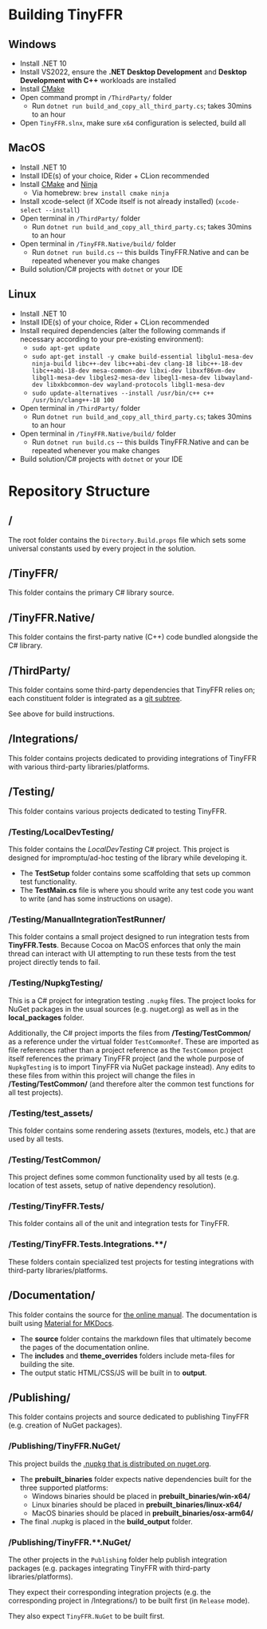 # Building TinyFFR

## Windows

* Install .NET 10
* Install VS2022, ensure the **.NET Desktop Development** and **Desktop Development with C++** workloads are installed
* Install [CMake](https://cmake.org/)
* Open command prompt in `/ThirdParty/` folder
	* Run `dotnet run build_and_copy_all_third_party.cs`; takes 30mins to an hour
* Open `TinyFFR.slnx`, make sure `x64` configuration is selected, build all

## MacOS

* Install .NET 10
* Install IDE(s) of your choice, Rider + CLion recommended
* Install [CMake](https://cmake.org/) and [Ninja](https://ninja-build.org/)
	* Via homebrew: `brew install cmake ninja`
* Install xcode-select (if XCode itself is not already installed) (`xcode-select --install`)
* Open terminal in `/ThirdParty/` folder
	* Run `dotnet run build_and_copy_all_third_party.cs`; takes 30mins to an hour
* Open terminal in `/TinyFFR.Native/build/` folder
	* Run `dotnet run build.cs` -- this builds TinyFFR.Native and can be repeated whenever you make changes
* Build solution/C# projects with `dotnet` or your IDE

## Linux

* Install .NET 10
* Install IDE(s) of your choice, Rider + CLion recommended
* Install required dependencies (alter the following commands if necessary according to your pre-existing environment):
	* `sudo apt-get update`
    * `sudo apt-get install -y cmake build-essential libglu1-mesa-dev ninja-build libc++-dev libc++abi-dev clang-18 libc++-18-dev libc++abi-18-dev mesa-common-dev libxi-dev libxxf86vm-dev libgl1-mesa-dev libgles2-mesa-dev libegl1-mesa-dev libwayland-dev libxkbcommon-dev wayland-protocols libgl1-mesa-dev`
	* `sudo update-alternatives --install /usr/bin/c++ c++ /usr/bin/clang++-18 100`
* Open terminal in `/ThirdParty/` folder
	* Run `dotnet run build_and_copy_all_third_party.cs`; takes 30mins to an hour
* Open terminal in `/TinyFFR.Native/build/` folder
	* Run `dotnet run build.cs` -- this builds TinyFFR.Native and can be repeated whenever you make changes
* Build solution/C# projects with `dotnet` or your IDE

# Repository Structure

## /

The root folder contains the `Directory.Build.props` file which sets some universal constants used by every project in the solution.

## /TinyFFR/

This folder contains the primary C# library source.

## /TinyFFR.Native/

This folder contains the first-party native (C++) code bundled alongside the C# library.

## /ThirdParty/

This folder contains some third-party dependencies that TinyFFR relies on; each constituent folder is integrated as a [git subtree](https://www.atlassian.com/git/tutorials/git-subtree).

See above for build instructions.

## /Integrations/

This folder contains projects dedicated to providing integrations of TinyFFR with various third-party libraries/platforms.

## /Testing/

This folder contains various projects dedicated to testing TinyFFR.

### /Testing/LocalDevTesting/

This folder contains the _LocalDevTesting_ C# project. This project is designed for impromptu/ad-hoc testing of the library while developing it. 

* The **TestSetup** folder contains some scaffolding that sets up common test functionality.
* The **TestMain.cs** file is where you should write any test code you want to write (and has some instructions on usage).

### /Testing/ManualIntegrationTestRunner/

This folder contains a small project designed to run integration tests from **TinyFFR.Tests**. Because Cocoa on MacOS enforces that only the main thread can interact with UI attempting to run these tests from the test project directly tends to fail.

### /Testing/NupkgTesting/

This is a C# project for integration testing `.nupkg` files. The project looks for NuGet packages in the usual sources (e.g. nuget.org) as well as in the **local_packages** folder.

Additionally, the C# project imports the files from **/Testing/TestCommon/** as a reference under the virtual folder `TestCommonRef`. These are imported as file references rather than a project reference as the `TestCommon` project itself references the primary TinyFFR project (and the whole purpose of `NupkgTesting` is to import TinyFFR via NuGet package instead). Any edits to these files from within this project will change the files in **/Testing/TestCommon/** (and therefore alter the common test functions for all test projects).

### /Testing/test_assets/

This folder contains some rendering assets (textures, models, etc.) that are used by all tests.

### /Testing/TestCommon/

This project defines some common functionality used by all tests (e.g. location of test assets, setup of native dependency resolution).

### /Testing/TinyFFR.Tests/

This folder contains all of the unit and integration tests for TinyFFR.

### /Testing/TinyFFR.Tests.Integrations.**/

These folders contain specialized test projects for testing integrations with third-party libraries/platforms.

## /Documentation/

This folder contains the source for [the online manual](https://tinyffr.dev). The documentation is built using [Material for MKDocs](https://squidfunk.github.io/mkdocs-material/).

* The **source** folder contains the markdown files that ultimately become the pages of the documentation online.
* The **includes** and **theme_overrides** folders include meta-files for building the site.
* The output static HTML/CSS/JS will be built in to **output**. 

## /Publishing/

This folder contains projects and source dedicated to publishing TinyFFR (e.g. creation of NuGet packages).

### /Publishing/TinyFFR.NuGet/

This project builds the [.nupkg that is distributed on nuget.org](https://www.nuget.org/packages/Egodystonic.TinyFFR/).

* The **prebuilt_binaries** folder expects native dependencies built for the three supported platforms:
	* Windows binaries should be placed in **prebuilt_binaries/win-x64/**
	* Linux binaries should be placed in **prebuilt_binaries/linux-x64/**
	* MacOS binaries should be placed in **prebuilt_binaries/osx-arm64/**
* The final .nupkg is placed in the **build_output** folder.

### /Publishing/TinyFFR.**.NuGet/

The other projects in the `Publishing` folder help publish integration packages (e.g. packages integrating TinyFFR with third-party libraries/platforms).

They expect their corresponding integration projects (e.g. the corresponding project in /Integrations/) to be built first (in `Release` mode).

They also expect `TinyFFR.NuGet` to be built first.
